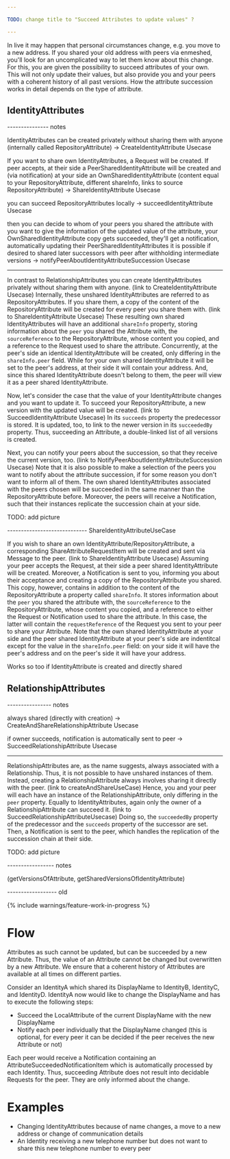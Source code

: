 ```yaml
---

TODO: change title to "Succeed Attributes to update values" ?

---
```


In live it may happen that personal circumstances change, e.g. you move to a new address.
If you shared your old address with peers via enmeshed, you'll look for an uncomplicated way to let them know about this change.
For this, you are given the possibility to succeed attributes of your own.
This will not only update their values, but also provide you and your peers with a coherent history of all past versions.
How the attribute succession works in detail depends on the type of attribute.

## IdentityAttributes

--------------- notes

IdentityAttributes can be created privately without sharing them with anyone (internally called RepositoryAttribute)
-> CreateIdentityAttribute Usecase

If you want to share own IdentityAttributes, a Request will be created. If peer accepts, at their side a PeerSharedIdentityAttribute will be created and (via notification) at your side an OwnSharedIdentityAttribute (content equal to your RepositoryAttribute, different shareInfo, links to source RepositoryAttribute)
-> ShareIdentityAttribute Usecase

you can succeed RepositoryAttributes locally
-> succeedIdentityAttribute Usecase

then you can decide to whom of your peers you shared the attribute with you want to give the information of the updated value of the attribute,
your OwnSharedIdentityAttribute copy gets succeeded,
they'll get a notification, automatically updating their PeerSharedIdentityAttributes
it is possible if desired to shared later successors with peer after withholding intermediate versions
-> notifyPeerAboutIdentityAttributeSuccession Usecase

---

In contrast to RelationshipAttributes you can create IdentityAttributes privately without sharing them with anyone.
(link to CreateIdentityAttribute Usecase)
Internally, these unshared IdentityAttributes are referred to as RepositoryAttributes.
If you share them, a copy of the content of the RepositoryAttribute will be created for every peer you share them with.
(link to ShareIdentityAttribute Usecase)
These resulting own shared IdentityAttributes will have an additional `shareInfo` property, storing information about the `peer` you shared the Attribute with, the `sourceReference` to the RepositoryAttribute, whose content you copied, and a reference to the Request used to share the attribute.
Concurrently, at the peer's side an identical IdentityAttribute will be created, only differing in the `shareInfo.peer` field.
While for your own shared IdentityAttribute it will be set to the peer's address, at their side it will contain your address.
And, since this shared IdentityAttribute doesn't belong to them, the peer will view it as a peer shared IdentityAttribute.

Now, let's consider the case that the value of your IdentityAttribute changes and you want to update it.
To succeed your RepositoryAttribute, a new version with the updated value will be created.
(link to SucceedIdentityAttribute Usecase)
In its `succeeds` property the predecessor is stored.
It is updated, too, to link to the newer version in its `succeededBy` property.
Thus, succeeding an Attribute, a double-linked list of all versions is created.

Next, you can notify your peers about the succession, so that they receive the current version, too.
(link to NotifyPeerAboutIdentityAttributeSuccession Usecase)
Note that it is also possible to make a selection of the peers you want to notify about the attribute succession, if for some reason you don't want to inform all of them.
The own shared IdentityAttributes associated with the peers chosen will be succeeded in the same manner than the RepositoryAttribute before.
Moreover, the peers will receive a Notification, such that their instances replicate the succession chain at your side.

TODO: add picture

----------------------------- ShareIdentityAttributeUseCase

If you wish to share an own IdentityAttribute/RepositoryAttribute, a corresponding ShareAttributeRequestItem will be created and sent via Message to the peer.
(link to ShareIdentityAttribute Usecase)
Assuming your peer accepts the Request, at their side a peer shared IdentityAttribute will be created.
Moreover, a Notification is sent to you, informing you about their acceptance and creating a copy of the RepositoryAttribute you shared.
This copy, however, contains in addition to the content of the RepositoryAttribute a property called `shareInfo`.
It stores information about the `peer` you shared the attribute with, the `sourceReference` to the RepositoryAttribute, whose content you copied, and a reference to either the Request or Notification used to share the attribute.
In this case, the latter will contain the `requestReference` of the Request you sent to your peer to share your Attribute.
Note that the own shared IdentityAttribute at your side and the peer shared IdentityAttribute at your peer's side are indentitcal except for the value in the `shareInfo.peer` field: on your side it will have the peer's address and on the peer's side it will have your address.

Works so too if IdentityAttribute is created and directly shared

## RelationshipAttributes

---------------- notes

always shared (directly with creation)
-> CreateAndShareRelationshipAttribute Usecase

if owner succeeds, notification is automatically sent to peer
-> SucceedRelationshipAttribute Usecase

---

RelationshipAttributes are, as the name suggests, always associated with a Relationship.
Thus, it is not possible to have unshared instances of them.
Instead, creating a RelationshipAttribute always involves sharing it directly with the peer.
(link to createAndShareUseCase)
Hence, you and your peer will each have an instance of the RelationshipAttribute, only differing in the `peer` property.
Equally to IdentityAttributes, again only the owner of a RelationshipAttribute can succeed it.
(link to SucceedRelationshipAttributeUsecase)
Doing so, the `succeededBy` property of the predecessor and the `succeeds` property of the successor are set.
Then, a Notification is sent to the peer, which handles the replication of the succession chain at their side.

TODO: add picture

----------------- notes

(getVersionsOfAttribute, getSharedVersionsOfIdentityAttribute)

------------------ old

{% include warnings/feature-work-in-progress %}

# Flow

Attributes as such cannot be updated, but can be succeeded by a new Attribute. Thus, the value of an Attribute cannot be changed but overwritten by a new Attribute. We ensure that a coherent history of Attributes are available at all times on different parties.

Consider an IdentityA which shared its DisplayName to IdentityB, IdentityC, and IdentityD. IdentityA now would like to change the DisplayName and has to execute the following steps:

- Succeed the LocalAttribute of the current DisplayName with the new DisplayName
- Notify each peer individually that the DisplayName changed (this is optional, for every peer it can be decided if the peer receives the new Attribute or not)

Each peer would receive a Notification containing an AttributeSucceededNotificationItem which is automatically processed by each Identity. Thus, succeeding Attribute does not result into decidable Requests for the peer. They are only informed about the change.

# Examples

- Changing IdentityAttributes because of name changes, a move to a new address or change of communication details
- An Identity receiving a new telephone number but does not want to share this new telephone number to every peer

